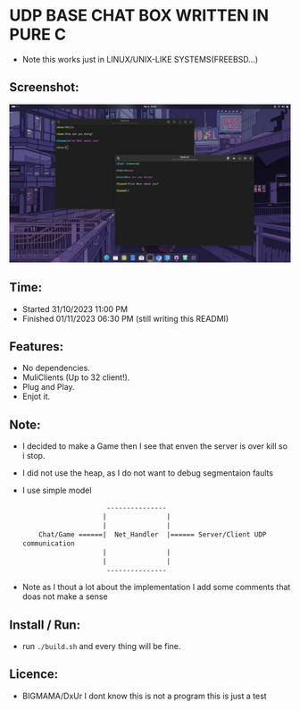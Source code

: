 # UDP BASE CHAT BOX WRITTEN IN PURE C
- Note this works just in LINUX/UNIX-LIKE SYSTEMS(FREEBSD...)

## Screenshot:
![ScreenShot](assets/screenshot.png)

## Time:
- Started       31/10/2023 11:00 PM
- Finished      01/11/2023 06:30 PM (still writing this READMI)

## Features:
- No dependencies.
- MuliClients (Up to 32 client!).
- Plug and Play.
- Enjot it.

## Note:
- I decided to make a Game then I see that enven the server is over kill so i stop.
- I did not use the heap, as I do not want to debug segmentaion faults
- I use simple model

    ```
                         ---------------
                        |               |
                        |               |
        Chat/Game ======|  Net_Handler  |====== Server/Client UDP communication
                        |               |
                        |               |
                         ---------------
    ```
- Note as I thout a lot about the implementation I add some comments that doas not make a sense

## Install / Run:
- run `./build.sh` and every thing will be fine.


## Licence:
- BIGMAMA/DxUr I dont know this is not a program this is just a test